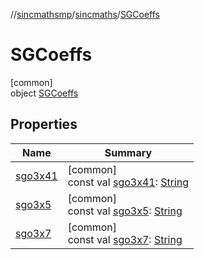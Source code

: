 //[sincmathsmp](../../../index.md)/[sincmaths](../index.md)/[SGCoeffs](index.md)

# SGCoeffs

[common]\
object [SGCoeffs](index.md)

## Properties

| Name | Summary |
|---|---|
| [sgo3x41](sgo3x41.md) | [common]<br>const val [sgo3x41](sgo3x41.md): [String](https://kotlinlang.org/api/latest/jvm/stdlib/kotlin/-string/index.html) |
| [sgo3x5](sgo3x5.md) | [common]<br>const val [sgo3x5](sgo3x5.md): [String](https://kotlinlang.org/api/latest/jvm/stdlib/kotlin/-string/index.html) |
| [sgo3x7](sgo3x7.md) | [common]<br>const val [sgo3x7](sgo3x7.md): [String](https://kotlinlang.org/api/latest/jvm/stdlib/kotlin/-string/index.html) |
